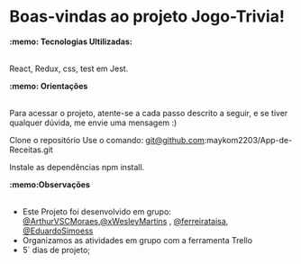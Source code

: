 # Boas-vindas ao projeto Jogo-Trivia!


  <summary><strong>:memo: Tecnologias Ultilizadas: </strong></summary><br />
  
  React,
  Redux,
  css,
  test em Jest.

 <summary><strong>:memo: Orientações </strong></summary><br />

Para acessar o projeto, atente-se a cada passo descrito a seguir, e se tiver qualquer dúvida, me envie uma mensagem :)

Clone o repositório
Use o comando: git@github.com:maykom2203/App-de-Receitas.git

Instale as dependências
npm install.


 <summary><strong>:memo:Observações </strong></summary><br />

  * Este Projeto foi desenvolvido em grupo: [@ArthurVSCMoraes](https://github.com/ArthurVSCMoraes),[@xWesleyMartins](https://github.com/xWesleyMartins) , [@ferreirataisa](https://github.com/ferreirataisa), [@EduardoSimoess](https://github.com/EduardoSimoess)
  * Organizamos as atividades em grupo com a ferramenta Trello
  * 5` dias de projeto;
